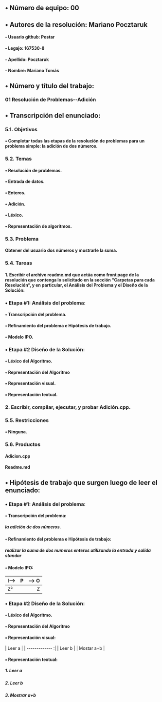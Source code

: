 ## •  Número de equipo: 00

## •  Autores de la resolución: Mariano Pocztaruk

####	- Usuario github: Postar

####	- Legajo: 167530-8

####	- Apellido: Pocztaruk

####	- Nombre: Mariano Tomás

## •  Número y título del trabajo:

### 01 Resolución de Problemas--Adición

## •  Transcripción del enunciado:

### **5.1. Objetivos**

#### • Completar todas las etapas de la resolución de problemas para un problema simple: la adición de dos números.

### **5.2. Temas**
#### • Resolución de problemas.
#### • Entrada de datos.
#### • Enteros.
#### • Adición.
#### • Léxico.
#### • Representación de algoritmos.
### **5.3. Problema**
#### Obtener del usuario dos números y mostrarle la suma.

### **5.4. Tareas**
#### 1. Escribir el archivo readme.md que actúa como front page de la resolución que contenga lo solicitado en la sección “Carpetas para cada Resolución”, y en particular, el Análisis del Problema y el Diseño de la Solución:


### **• Etapa #1: Análisis del problema:**

#### ◦ Transcripción del problema.
#### ◦ Refinamiento del problema e Hipótesis de trabajo.
#### ◦ Modelo IPO.

### **• Etapa #2 Diseño de la Solución:**
#### ◦ Léxico del Algoritmo.
#### ◦ Representación del Algoritmo
####	▪ Representación visual.
####	▪ Representación textual.

### **2. Escribir, compilar, ejecutar, y probar Adición.cpp.**

### **5.5. Restricciones**
#### • Ninguna.

### **5.6. Productos**
#### Adicion.cpp
#### Readme.md



## •  Hipótesis de trabajo que surgen luego de leer el enunciado:
### **• Etapa #1: Análisis del problema:**

#### ◦ Transcripción del problema:
##### la adición de dos números.
#### ◦ Refinamiento del problema e Hipótesis de trabajo:
##### realizar la suma de dos numeros enteros utilizando la entrada y salida standar
#### ◦ Modelo IPO:
| I-->          |    P          | --> O |
| ------------- |:-------------:| -----:|
| Z²            |               | Z     |


### **• Etapa #2 Diseño de la Solución:**
#### ◦ Léxico del Algoritmo.
#### ◦ Representación del Algoritmo
####	▪ Representación visual:
| Leer a         |
| ------------- :|
| Leer b         |
| Mostar a+b     |

####	▪ Representación textual:
##### 1. Leer a
##### 2. Leer b
##### 3. Mostrar a+b